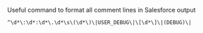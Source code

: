 Useful command to format all comment lines in Salesforce output

`^\d*\:\d*:\d*\.\d*\s\(\d*\)\|USER_DEBUG\|\[\d*\]\|(DEBUG)\|`
